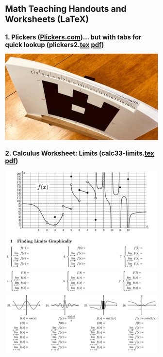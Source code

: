 # Math Teaching Handouts and Worksheets (LaTeX)

## 1. Plickers ([Plickers.com](http://www.plickers.com))... but with tabs for quick lookup (plickers2.[tex](plickers2.tex) [pdf](plickers2.pdf))
![plickers2](plickers2.jpg)

## 2. Calculus Worksheet: Limits (calc33-limits.[tex](calc33-limits.tex) [pdf](calc33-limits.pdf))
![calc33-limits](calc33-limits1.png)
![calc33-limits](calc33-limits2.png)
![calc33-limits](calc33-limits3.png)